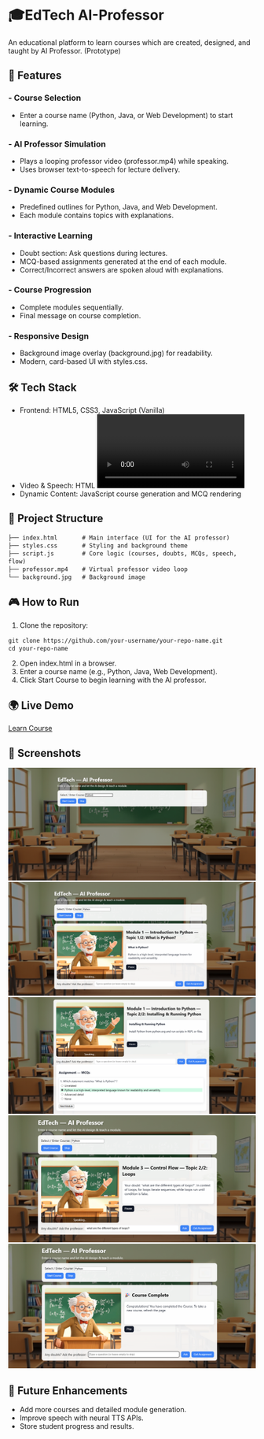 # 🎓EdTech AI-Professor

An educational platform to learn courses which are created, designed, and taught by AI Professor. (Prototype)

## 🚀 Features

### -  Course Selection
  - Enter a course name (Python, Java, or Web Development) to start learning.
### - AI Professor Simulation
  - Plays a looping professor video (professor.mp4) while speaking.
  - Uses browser text-to-speech for lecture delivery.
### - Dynamic Course Modules
  - Predefined outlines for Python, Java, and Web Development.
  - Each module contains topics with explanations.
### - Interactive Learning
  - Doubt section: Ask questions during lectures.
  - MCQ-based assignments generated at the end of each module.
  - Correct/Incorrect answers are spoken aloud with explanations.
### - Course Progression
  - Complete modules sequentially.
  - Final message on course completion.
### - Responsive Design
  - Background image overlay (background.jpg) for readability.
  - Modern, card-based UI with styles.css.

## 🛠️ Tech Stack

- Frontend: HTML5, CSS3, JavaScript (Vanilla)
- Video & Speech: HTML <video> + Browser Speech Synthesis API
- Dynamic Content: JavaScript course generation and MCQ rendering

## 📂 Project Structure

```
├── index.html       # Main interface (UI for the AI professor)
├── styles.css       # Styling and background theme
├── script.js        # Core logic (courses, doubts, MCQs, speech, flow)
├── professor.mp4    # Virtual professor video loop
└── background.jpg   # Background image
```

## 🎮 How to Run

1. Clone the repository:
```
git clone https://github.com/your-username/your-repo-name.git
cd your-repo-name
```
2. Open index.html in a browser.
3. Enter a course name (e.g., Python, Java, Web Development).
4. Click Start Course to begin learning with the AI professor.

## 🌍 Live Demo

[Learn Course](https://rithvik0906.github.io/EdTech_AI-Professor/)

## 📸 Screenshots

![Course](outputs/course.png)
![Explanation](outputs/explanation.png)
![Assignment](outputs/assignment.png)
![Doubt](outputs/doubt.png)
![Completion](outputs/completion.png)

## 🌟 Future Enhancements

- Add more courses and detailed module generation.
- Improve speech with neural TTS APIs.
- Store student progress and results.
